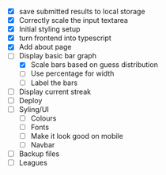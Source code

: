 - [x] save submitted results to local storage
- [x] Correctly scale the input textarea
- [x] Initial styling setup
- [x] turn frontend into typescript
- [x] Add about page
- [ ] Display basic bar graph
    - [x] Scale bars based on guess distribution
    - [ ] Use percentage for width
    - [ ] Label the bars
- [ ] Display current streak
- [ ] Deploy
- [ ] Syling/UI
    - [ ] Colours
    - [ ] Fonts
    - [ ] Make it look good on mobile
    - [ ] Navbar
- [ ] Backup files
- [ ] Leagues